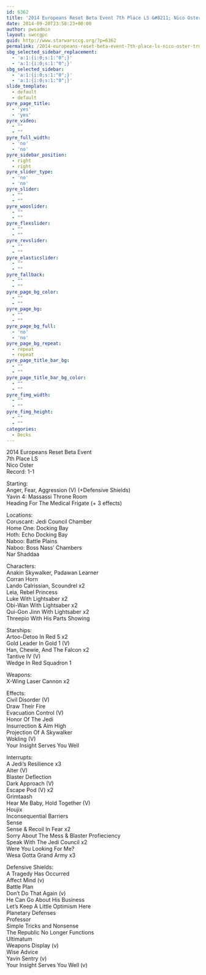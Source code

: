 ```yaml
---
id: 6362
title: '2014 Europeans Reset Beta Event 7th Place LS &#8211; Nico Oster TRM'
date: 2014-09-20T23:58:23+00:00
author: pwsadmin
layout: swccgpc
guid: http://www.starwarsccg.org/?p=6362
permalink: /2014-europeans-reset-beta-event-7th-place-ls-nico-oster-trm/
sbg_selected_sidebar_replacement:
  - 'a:1:{i:0;s:1:"0";}'
  - 'a:1:{i:0;s:1:"0";}'
sbg_selected_sidebar:
  - 'a:1:{i:0;s:1:"0";}'
  - 'a:1:{i:0;s:1:"0";}'
slide_template:
  - default
  - default
pyre_page_title:
  - 'yes'
  - 'yes'
pyre_video:
  - ""
  - ""
pyre_full_width:
  - 'no'
  - 'no'
pyre_sidebar_position:
  - right
  - right
pyre_slider_type:
  - 'no'
  - 'no'
pyre_slider:
  - ""
  - ""
pyre_wooslider:
  - ""
  - ""
pyre_flexslider:
  - ""
  - ""
pyre_revslider:
  - ""
  - ""
pyre_elasticslider:
  - ""
  - ""
pyre_fallback:
  - ""
  - ""
pyre_page_bg_color:
  - ""
  - ""
pyre_page_bg:
  - ""
  - ""
pyre_page_bg_full:
  - 'no'
  - 'no'
pyre_page_bg_repeat:
  - repeat
  - repeat
pyre_page_title_bar_bg:
  - ""
  - ""
pyre_page_title_bar_bg_color:
  - ""
  - ""
pyre_fimg_width:
  - ""
  - ""
pyre_fimg_height:
  - ""
  - ""
categories:
  - Decks
---
```

2014 Europeans Reset Beta Event  
7th Place LS  
Nico Oster  
Record: 1-1

Starting:  
Anger, Fear, Aggression (V) (+Defensive Shields)  
Yavin 4: Massassi Throne Room  
Heading For The Medical Frigate (+ 3 effects)

Locations:  
Coruscant: Jedi Council Chamber  
Home One: Docking Bay  
Hoth: Echo Docking Bay  
Naboo: Battle Plains  
Naboo: Boss Nass&#8217; Chambers  
Nar Shaddaa

Characters:  
Anakin Skywalker, Padawan Learner  
Corran Horn  
Lando Calrissian, Scoundrel x2  
Leia, Rebel Princess  
Luke With Lightsaber x2  
Obi-Wan With Lightsaber x2  
Qui-Gon Jinn With Lightsaber x2  
Threepio With His Parts Showing

Starships:  
Artoo-Detoo In Red 5 x2  
Gold Leader In Gold 1 (V)  
Han, Chewie, And The Falcon x2  
Tantive IV (V)  
Wedge In Red Squadron 1

Weapons:  
X-Wing Laser Cannon x2

Effects:  
Civil Disorder (V)  
Draw Their Fire  
Evacuation Control (V)  
Honor Of The Jedi  
Insurrection & Aim High  
Projection Of A Skywalker  
Wokling (V)  
Your Insight Serves You Well

Interrupts:  
A Jedi&#8217;s Resilience x3  
Alter (V)  
Blaster Deflection  
Dark Approach (V)  
Escape Pod (V) x2  
Grimtaash  
Hear Me Baby, Hold Together (V)  
Houjix  
Inconsequential Barriers  
Sense  
Sense & Recoil In Fear x2  
Sorry About The Mess & Blaster Profieciency  
Speak With The Jedi Council x2  
Were You Looking For Me?  
Wesa Gotta Grand Army x3

Defensive Shields:  
A Tragedy Has Occurred  
Affect Mind (v)  
Battle Plan  
Don&#8217;t Do That Again (v)  
He Can Go About His Business  
Let&#8217;s Keep A Little Optimism Here  
Planetary Defenses  
Professor  
Simple Tricks and Nonsense  
The Republic No Longer Functions  
Ultimatum  
Weapons Display (v)  
Wise Advice  
Yavin Sentry (v)  
Your Insight Serves You Well (v)
